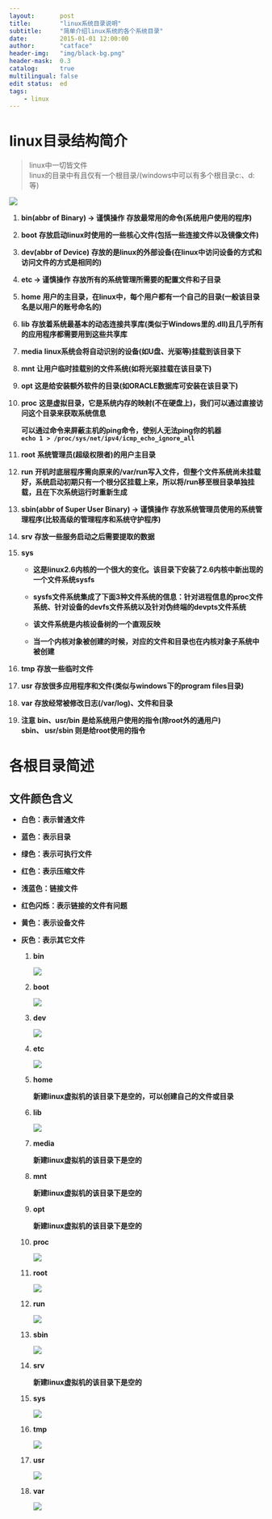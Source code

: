 ```yaml
---
layout:       post
title:        "linux系统目录说明"
subtitle:     "简单介绍linux系统的各个系统目录"
date:         2015-01-01 12:00:00
author:       "catface"
header-img:   "img/black-bg.png"
header-mask:  0.3
catalog:      true
multilingual: false
edit status:  ed
tags:
    - linux
---
```


# linux目录结构简介

> linux中一切皆文件
> <br>linux的目录中有且仅有一个根目录/(windows中可以有多个根目录c:、d:等)

![](https://imgconvert.csdnimg.cn/aHR0cDovL2ltZy5ibG9nLmNzZG4ubmV0LzIwMTcwODMxMjA0MTU5ODc0)

1. **bin(abbr of Binary) -> 谨慎操作**
	**存放最常用的命令(系统用户使用的程序)**

2. **boot**
**存放启动linux时使用的一些核心文件(包括一些连接文件以及镜像文件)**

3. **dev(abbr of Device)**
**存放的是linux的外部设备(在linux中访问设备的方式和访问文件的方式是相同的)**

4. **etc -> 谨慎操作**
**存放所有的系统管理所需要的配置文件和子目录**

5. **home**
**用户的主目录，在linux中，每个用户都有一个自己的目录(一般该目录名是以用户的账号命名的)**

6. **lib**
**存放着系统最基本的动态连接共享库(类似于Windows里的.dll)且几乎所有的应用程序都需要用到这些共享库**

7. **media**
**linux系统会将自动识别的设备(如U盘、光驱等)挂载到该目录下**

8. **mnt**
**让用户临时挂载别的文件系统(如将光驱挂载在该目录下)**

9. **opt**
**这是给安装额外软件的目录(如ORACLE数据库可安装在该目录下)**

10. **proc**
**这是虚拟目录，它是系统内存的映射(不在硬盘上)，我们可以通过直接访问这个目录来获取系统信息**

	**可以通过命令来屏蔽主机的ping命令，使别人无法ping你的机器**
	**<br>`echo 1 > /proc/sys/net/ipv4/icmp_echo_ignore_all`**

11. **root**
**系统管理员(超级权限者)的用户主目录**

12. **run**
**开机时底层程序需向原来的/var/run写入文件，但整个文件系统尚未挂载好，系统启动初期只有一个根分区挂载上来，所以将/run移至根目录单独挂载，且在下次系统运行时重新生成**

13. **sbin(abbr of Super User Binary) -> 谨慎操作**
**存放系统管理员使用的系统管理程序(比较高级的管理程序和系统守护程序)**

14. **srv**
**存放一些服务启动之后需要提取的数据**

15. **sys**

	- **这是linux2.6内核的一个很大的变化。该目录下安装了2.6内核中新出现的一个文件系统sysfs** 
	
	- **sysfs文件系统集成了下面3种文件系统的信息：针对进程信息的proc文件系统、针对设备的devfs文件系统以及针对伪终端的devpts文件系统**
	
	- **该文件系统是内核设备树的一个直观反映**
	
	- **当一个内核对象被创建的时候，对应的文件和目录也在内核对象子系统中被创建**

16. **tmp**
**存放一些临时文件**

17. **usr**
**存放很多应用程序和文件(类似与windows下的program files目录)**

18. **var**
**存放经常被修改日志(/var/log)、文件和目录**

19. **注意**
**bin、usr/bin 是给系统用户使用的指令(除root外的通用户)**
**<br>sbin、 usr/sbin 则是给root使用的指令**

# 各根目录简述

## 文件颜色含义

- **白色：表示普通文件**

- **蓝色：表示目录**

- **绿色：表示可执行文件**

- **红色：表示压缩文件**

- **浅蓝色：链接文件**

- **红色闪烁：表示链接的文件有问题**

- **黄色：表示设备文件**

- **灰色：表示其它文件**

    1. **bin**
    
        ![](https://imgconvert.csdnimg.cn/aHR0cDovL2ltZy5ibG9nLmNzZG4ubmV0LzIwMTcwODMxMjE0NTEyODcy)

    2. **boot**
    
        ![](https://imgconvert.csdnimg.cn/aHR0cDovL2ltZy5ibG9nLmNzZG4ubmV0LzIwMTcwODMxMjE0NzAzNDIz)
    
    3. **dev**
    
        ![](https://imgconvert.csdnimg.cn/aHR0cDovL2ltZy5ibG9nLmNzZG4ubmV0LzIwMTcwODMxMjE1MzQzNDA1)
    
    4. **etc**
    
        ![](https://imgconvert.csdnimg.cn/aHR0cDovL2ltZy5ibG9nLmNzZG4ubmV0LzIwMTcwODMxMjE1OTA1NTUw)
    
    5. **home**
    
        **新建linux虚拟机的该目录下是空的，可以创建自己的文件或目录**
    
    6. **lib**
    
        ![](https://imgconvert.csdnimg.cn/aHR0cDovL2ltZy5ibG9nLmNzZG4ubmV0LzIwMTcwODMxMjIwMzIzMzA5)
    
    7. **media**
    
        **新建linux虚拟机的该目录下是空的**
    
    8. **mnt**
    
        **新建linux虚拟机的该目录下是空的**
    
    9. **opt**
    
        **新建linux虚拟机的该目录下是空的**
    
    10. **proc**
    
        ![](https://imgconvert.csdnimg.cn/aHR0cDovL2ltZy5ibG9nLmNzZG4ubmV0LzIwMTcwODMxMjIwNTQzODc1)
    
    11. **root**
    
        ![](https://imgconvert.csdnimg.cn/aHR0cDovL2ltZy5ibG9nLmNzZG4ubmV0LzIwMTcwODMxMjIwNzMwOTMw)
    
    12. **run**
    
        ![](https://imgconvert.csdnimg.cn/aHR0cDovL2ltZy5ibG9nLmNzZG4ubmV0LzIwMTcwODMxMjIwODE5NTQ5)
    
    13. **sbin**
    
        ![](https://imgconvert.csdnimg.cn/aHR0cDovL2ltZy5ibG9nLmNzZG4ubmV0LzIwMTcwODMxMjIxNDE3MjQ2)
    
    14. **srv**
    
        **新建linux虚拟机的该目录下是空的**
    
    15. **sys**
        
        ![](https://imgconvert.csdnimg.cn/aHR0cDovL2ltZy5ibG9nLmNzZG4ubmV0LzIwMTcwODMxMjIxNzA3MDQx)
    
    16. **tmp**
    
        ![](https://imgconvert.csdnimg.cn/aHR0cDovL2ltZy5ibG9nLmNzZG4ubmV0LzIwMTcwODMxMjIxNzQ4ODc3)
        
    17. **usr**
    
        ![](https://imgconvert.csdnimg.cn/aHR0cDovL2ltZy5ibG9nLmNzZG4ubmV0LzIwMTcwODMxMjIxODA5MDc2)
        
    18. **var**
    
        ![](https://imgconvert.csdnimg.cn/aHR0cDovL2ltZy5ibG9nLmNzZG4ubmV0LzIwMTcwODMxMjIxODI2MTgz)

	